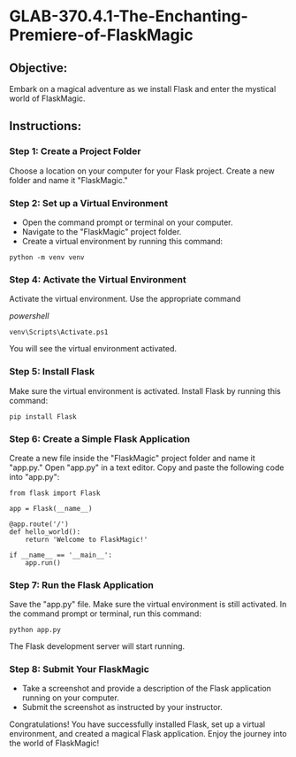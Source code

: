 # GLAB-370.4.1-The-Enchanting-Premiere-of-FlaskMagic

## Objective:
Embark on a magical adventure as we install Flask and enter the mystical world of FlaskMagic.

## Instructions:

### Step 1: Create a Project Folder
Choose a location on your computer for your Flask project.
Create a new folder and name it "FlaskMagic."

### Step 2: Set up a Virtual Environment
- Open the command prompt or terminal on your computer.
- Navigate to the "FlaskMagic" project folder.
- Create a virtual environment by running this command:

```
python -m venv venv
```

### Step 4: Activate the Virtual Environment
Activate the virtual environment. Use the appropriate command

_powershell_
```
venv\Scripts\Activate.ps1
```

You will see the virtual environment activated.

### Step 5: Install Flask
Make sure the virtual environment is activated.
Install Flask by running this command:

```
pip install Flask
```

### Step 6: Create a Simple Flask Application
Create a new file inside the "FlaskMagic" project folder and name it "app.py."
Open "app.py" in a text editor.
Copy and paste the following code into "app.py":

```
from flask import Flask

app = Flask(__name__)

@app.route('/')
def hello_world():
    return 'Welcome to FlaskMagic!'

if __name__ == '__main__':
    app.run()
```

### Step 7: Run the Flask Application
Save the "app.py" file.
Make sure the virtual environment is still activated.
In the command prompt or terminal, run this command:

```
python app.py
```

The Flask development server will start running.

### Step 8: Submit Your FlaskMagic

- Take a screenshot and provide a description of the Flask application running on your computer.
- Submit the screenshot as instructed by your instructor.


Congratulations! You have successfully installed Flask, set up a virtual environment, and created a magical Flask application. Enjoy the journey into the world of FlaskMagic!
